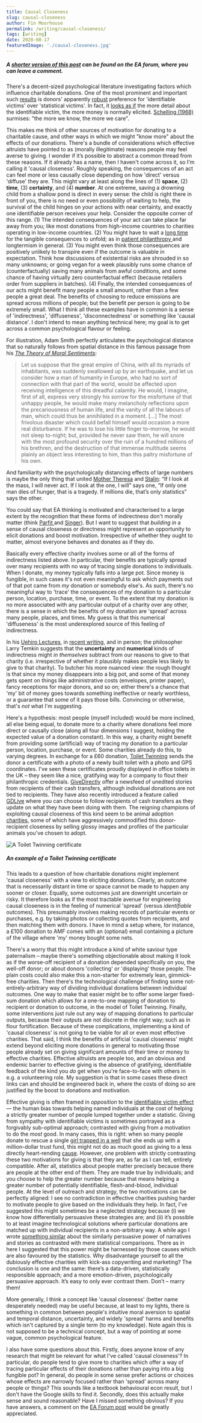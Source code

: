 ```yaml
---
title: Causal Closeness
slug: causal-closeness
author: Fin Moorhouse
permalink: /writing/causal-closeness/
tags: [writing]
date: 2020-08-17
featuredImage: './causal-closeness.jpg'
---
```


##### A [shorter version of this post](https://forum.effectivealtruism.org/posts/unXxZAZGkxr9mscAG/eliciting-donations-through-causal-closeness) can be found on the EA forum, where you can leave a comment.

There's a decent-sized psychological literature investigating factors which influence charitable donations. One of the most prominent and important such [results](https://link.springer.com/article/10.1023/A:1007740225484) is donors' apparently [robust](http://citeseerx.ist.psu.edu/viewdoc/download?doi=10.1.1.565.1812&rep=rep1&type=pdf) preference for 'identifiable victims' over 'statistical victims'. In fact, it [looks as if](https://www.andrew.cmu.edu/user/gl20/GeorgeLoewenstein/Papers_files/pdf/identifiable-victim.pdf) the more detail about the identifiable victim, the more money is normally elicited. [Schelling (1968)](https://repository.library.georgetown.edu/handle/10822/762904) surmises: "the more we know, the more we care".

This makes me think of other sources of motivation for donating to a charitable cause, and other ways in which we might "know more" about the effects of our donations. There's a bundle of considerations which effective altruists have pointed to as (morally illegitimate) reasons people may feel averse to giving. I wonder if it’s possible to abstract a common thread from these reasons. If it already has a name, then I haven't come across it, so I'm calling it 'causal closeness'. Roughly speaking, the consequences of an act can feel more or less causally close depending on how 'direct' versus 'diffuse' they are. This might vary at least along the lines of (1) **space**, (2) **time**, (3) **certainty**, and (4) **number**. At one extreme, saving a drowning child from a shallow pond is direct in every sense: the child is right there in front of you, there is no need or even possibility of waiting to help, the survival of the child hinges on your actions with near certainty, and exactly one identifiable person receives your help. Consider the opposite corner of this range. (1) The intended consequences of your act can take place far away from you; like most donations from high-income countries to charities operating in low-income countries. (2) You might have to wait a [long time](https://www.historynet.com/ben-franklins-gift-keeps-giving.htm) for the tangible consequences to unfold; as in [patient philanthropy ](https://forum.effectivealtruism.org/posts/amdReARfSvgf5PpKK/phil-trammell-philanthropy-timing-and-the-hinge-of-history)and longtermism in general. (3) You might even think those consequences are positively unlikely to transpire even if the outcome is valuable in expectation. Think how discussions of existential risks are shrouded in so many unknowns; or going vegan for a week plausibly runs some chance of (counterfactually) saving many animals from awful conditions, and some chance of having virtually zero counterfactual effect (because retailers order from suppliers in batches). (4) Finally, the intended consequences of our acts might benefit many people a small amount, rather than a few people a great deal. The benefits of choosing to reduce emissions are spread across millions of people; but the benefit per person is going to be extremely small. What I think all these examples have in common is a sense of 'indirectness', 'diffuseness', 'disconnectedness' or something like 'causal distance'. I don't intend to mean anything technical here; my goal is to get across a common psychological flavour or feeling.

For illustration, Adam Smith perfectly articulates the psychological distance that so naturally follows from spatial distance in this famous passage from his *[The Theory of Moral Sentiments](https://www.goodreads.com/book/show/25700.The_Theory_of_Moral_Sentiments)*:

> Let us suppose that the great empire of China, with all its myriads of inhabitants, was suddenly swallowed up by an earthquake, and let us consider how a man of humanity in Europe, who had no sort of connection with that part of the world, would be affected upon receiving intelligence of this dreadful calamity. He would, I imagine, first of all, express very strongly his sorrow for the misfortune of that unhappy people, he would make many melancholy reflections upon the precariousness of human life, and the vanity of all the labours of man, which could thus be annihilated in a moment. […] The most frivolous disaster which could befall himself would occasion a more real disturbance. If he was to lose his little finger to-morrow, he would not sleep to-night; but, provided he never saw them, he will snore with the most profound security over the ruin of a hundred millions of his brethren, and the destruction of that immense multitude seems plainly an object less interesting to him, than this paltry misfortune of his own.

And familiarity with the psychologically distancing effects of large numbers is maybe the only thing that united [Mother Theresa](https://www.goodreads.com/quotes/1354045-if-i-look-at-the-mass-i-will-never-act) and [Stalin](https://quoteinvestigator.com/2010/05/21/death-statistic/): “If I look at the mass, I will never act. If I look at the one, I will” says one, “If only one man dies of hunger, that is a tragedy. If millions die, that’s only statistics” says the other.

You could say that EA thinking is motivated and characterised to a large extent by the recognition that these forms of indirectness don't morally matter (think [Parfit ](https://www.goodreads.com/book/show/327051.Reasons_and_Persons)and [Singer](https://www.utilitarian.net/singer/by/199704--.htm)). But I want to suggest that *building in* a sense of causal closeness or directness might represent an opportunity to elicit donations and boost motivation. Irrespective of whether they ought to matter, almost everyone behaves and donates as if they do.

Basically every effective charity involves some or all of the forms of indirectness listed above. In particular, their benefits are typically spread over many recipients with no way of tracing single donations to individuals. When I donate, my money typically falls into a large pot. Since money is fungible, in such cases it's not even meaningful to ask which payments out of that pot came from *my* donation or somebody else's. As such, there's no meaningful way to 'trace' the consequences of my donation to a particular person, location, purchase, time, or event. To the extent that my donation is no more associated with any particular output of a charity over any other, there is a sense in which the benefits of my donation are 'spread' across many people, places, and times. My guess is that this numerical 'diffuseness' is the most underexplored source of this feeling of indirectness.

In his [Uehiro Lectures](https://www.practicalethics.ox.ac.uk/uehiro-lectures-2017#tab-420616), in [recent writing](http://www.jpe.ox.ac.uk/papers/being-good-in-a-world-of-need-some-empirical-worries-and-an-uncomfortable-philosophical-possibility/), and in person; the philosopher Larry Temkin suggests that the **uncertainty** and **numerical** kinds of indirectness might *in themselves* subtract from our reasons to give to that charity (i.e. irrespective of whether it plausibly makes people less likely to give to that charity). To butcher his more nuanced view: the rough thought is that since my money disappears into a big pot, and some of that money gets spent on things like administrative costs (envelopes, printer paper), fancy receptions for major donors, and so on; either there's a chance that 'my' bit of money goes towards something ineffective or nearly worthless, or a guarantee that some of it pays those bills. Convincing or otherwise, that's *not* what I'm suggesting.

Here's a hypothesis: most people (myself included) would be more inclined, all else being equal, to donate more to a charity where donations feel more direct or causally close (along all four dimensions I suggest, holding the expected value of a donation constant). In this way, a charity might benefit from providing some (artificial) way of tracing my donation to a particular person, location, purchase, or event. Some charities already do this, to varying degrees. In exchange for a £60 donation, [Toilet Twinning](https://www.toilettwinning.org/) sends the donor a certificate with a photo of a newly built toilet with a photo and GPS coordinates. I've seen these certificates proudly displayed in office toilets in the UK – they seem like a nice, gratifying way for a company to flout their philanthropic credentials. [GiveDirectly](https://live.givedirectly.org/newsfeed/search?search=Kenya+Covid-19#search) offer a newsfeed of unedited stories from recipients of their cash transfers, although individual donations are not tied to recipients. They have also recently introduced a feature called [GDLive](https://live.givedirectly.org) where you can choose to follow recipients of cash transfers as they update on what they have been doing with them. The reigning champions of exploiting causal closeness of this kind seem to be animal adoption [charities](https://www.thedonkeysanctuary.org.uk/adopt), some of which have aggressively commodified this donor-recipient closeness by selling glossy images and profiles of the particular animals you've chosen to adopt.

![A Toilet Twinning certificate](images/toilet-twin.jpg)

##### An example of a Toilet Twinning certificate

This leads to a question of how charitable donations might implement 'causal closeness' with a view to eliciting donations. Clearly, an outcome that is necessarily distant in time or space cannot be made to happen any sooner or closer. Equally, some outcomes just are downright uncertain or risky. It therefore looks as if the most tractable avenue for engineering causal closeness is in the feeling of numerical 'spread' (versus *identifiable* outcomes). This presumably involves making records of particular events or purchases, e.g. by taking photos or collecting quotes from recipients, and then matching them with donors. I have in mind a setup where, for instance, a £100 donation to AMF comes with an (optional) email containing a picture of the village where 'my' money bought some nets.

There's a worry that this might introduce a kind of white saviour type paternalism – maybe there's something objectionable about making it look as if the worse-off recipient of a donation depended specifically on you, the well-off donor; or about donors 'collecting' or 'displaying' those people. The plain costs could also make this a non-starter for extremely lean, gimmick-free charities. Then there's the technological challenge of finding some not-entirely-arbitrary way of dividing individual donations between individual outcomes. One way to make that easier might be to offer some larger fixed-sum donation which allows for a one-to-one mapping of donation to recipient or donation to outcome, in the model of Toilet Twinning. Finally, some interventions just rule out any way of mapping donations to particular outputs, because their outputs are not discrete in the right way; such as in flour fortification. Because of these complications, implementing a kind of 'causal closeness' is not going to be viable for all or even most effective charities. That said, I think the benefits of artificial 'causal closeness' might extend beyond eliciting more donations in general to motivating those people already set on giving significant amounts of their time or money to effective charities. Effective altruists are people too, and an obvious and endemic barrier to effective giving is the absence of gratifying, identifiable feedback of the kind you *do* get when you're face-to-face with others in e.g. a volunteering role. My suggestion is that in some cases these direct links can and should be engineered back in, where the costs of doing so are justified by the boost to donations and motivation.

Effective giving is often framed in *opposition* to the [identifiable victim effect](https://en.wikipedia.org/wiki/Identifiable_victim_effect) — the human bias towards helping named individuals at the cost of helping a strictly greater number of people lumped together under a statistic. Giving from sympathy with identifiable victims is sometimes portrayed as a forgivably sub-optimal approach; contrasted with giving from a motivation to do the *most* good. In many cases, this is right: when so many people donate to rescue a single [girl trapped in a well](https://en.wikipedia.org/wiki/Rescue_of_Jessica_McClure) that she ends up with a million-dollar trust fund, this might not do as much good as giving to a less directly heart-rending [cause](https://www.givewell.org/charities/top-charities). However, one problem with strictly contrasting these two motivations for giving is that they are, as far as I can tell, entirely compatible. After all, statistics about people matter precisely because there are people at the other end of them. They are made true by individuals; and you choose to help the greater number because that means helping a greater number of potentially identifiable, flesh-and-blood, individual people. At the level of outreach and strategy, the two motivations can be perfectly aligned: I see no contradiction in effective charities pushing harder to motivate people to give based on the individuals they help. In fact, I’ve suggested this might sometimes be a neglected strategy because (i) we know how differentially persuasive these strategies are; and (ii) it’s possible to at least imagine technological solutions where particular donations are matched up with individual recipients in a non-arbitrary way. A while ago I wrote [something similar](https://www.finmoorhouse.com/writing/stories-for-good) about the similarly persuasive power of narratives and stories as contrasted with mere statistical comparisons. There as in here I suggested that this power might be harnessed by those causes which are also favoured by the statistics. Why disadvantage yourself to all the dubiously effective charities with kick-ass copywriting and marketing? The conclusion is one and the same: there’s a data-driven, statistically responsible approach; and a more emotion-driven, psychologically persuasive approach. It’s easy to only ever contrast them. Don’t – marry them!

More generally, I think a concept like 'causal closeness' (better name desperately needed) may be useful because, at least to my lights, there is something in common between people's intuitive moral aversion to spatial and temporal distance, uncertainty, and widely 'spread' harms and benefits which isn't captured by a single term (to my knowledge). Note again this is not supposed to be a technical concept, but a way of pointing at some vague, common psychological feature.

I also have some questions about this. Firstly, does anyone know of any research that might be relevant for what I've called 'causal closeness'? In particular, do people tend to give more to charities which offer a way of tracing particular effects of their donations rather than paying into a big fungible pot? In general, do people in some sense prefer actions or choices whose effects are narrowly focused rather than 'spread' across many people or things? This sounds like a textbook behavioural econ result, but I don't have the Google skills to find it. Secondly, does this actually make sense and sound reasonable? Have I missed something obvious? If you have answers, a comment on the [EA Forum post](https://forum.effectivealtruism.org/posts/unXxZAZGkxr9mscAG/eliciting-donations-through-causal-closeness) would be greatly appreciated.